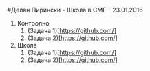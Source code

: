 #Делян Пирински - Школа в СМГ - 23.01.2016
1. Контролно
	1. (Задача 1)[https://github.com/]
	2. (Задача 2)[https://github.com/]
2. Школа
	1. (Задача 1)[https://github.com/]
	2. (Задача 2)[https://github.com/]
